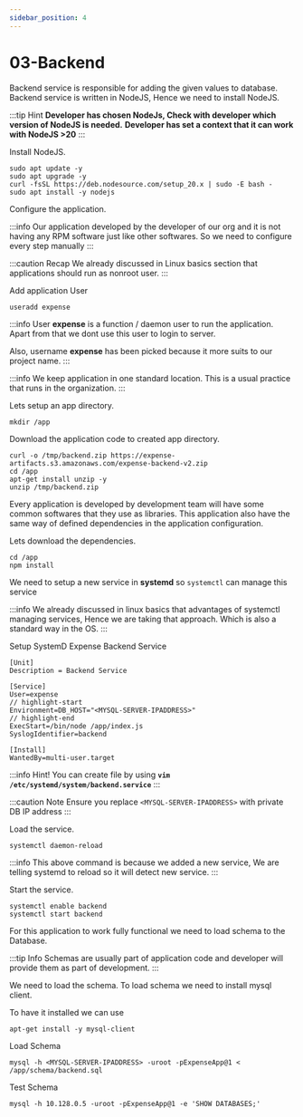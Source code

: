 ```yaml
---
sidebar_position: 4
---
```


# 03-Backend

Backend service is responsible for adding the given values to database.
Backend service is written in NodeJS, Hence we need to install NodeJS.

:::tip Hint
**Developer has chosen NodeJs, Check with developer which version of NodeJS is needed.**
**Developer has set a context that it can work with NodeJS >20**
:::

Install NodeJS.



```shell 
sudo apt update -y
sudo apt upgrade -y
curl -fsSL https://deb.nodesource.com/setup_20.x | sudo -E bash -
sudo apt install -y nodejs
```


Configure the application.

:::info
Our application developed by the developer of our org and it is not having any RPM software just like other softwares. So we need to configure every step manually
:::

:::caution Recap
We already discussed in Linux basics section that applications should run as nonroot user.
:::

Add application User

```shell 
useradd expense
```

:::info
User **expense** is a function / daemon user to run the application. Apart from that we dont use this user to login to server.

Also, username **expense** has been picked because it more suits to our project name.
:::

:::info
We keep application in one standard location. This is a usual practice that runs in the organization.
:::

Lets setup an app directory.

```shell
mkdir /app 
```

Download the application code to created app directory.

```shell
curl -o /tmp/backend.zip https://expense-artifacts.s3.amazonaws.com/expense-backend-v2.zip 
cd /app 
apt-get install unzip -y
unzip /tmp/backend.zip
```

Every application is developed by development team will have some common softwares that they use as libraries. This application also have the same way of defined dependencies in the application configuration.

Lets download the dependencies.

```shell 
cd /app 
npm install 
```

We need to setup a new service in **systemd** so `systemctl` can manage this service

:::info
We already discussed in linux basics that advantages of systemctl managing services, Hence we are taking that approach. Which is also a standard way in the OS.
:::


Setup SystemD Expense Backend Service

```unit file (systemd) title=/etc/systemd/system/backend.service
[Unit]
Description = Backend Service

[Service]
User=expense
// highlight-start
Environment=DB_HOST="<MYSQL-SERVER-IPADDRESS>"
// highlight-end
ExecStart=/bin/node /app/index.js
SyslogIdentifier=backend

[Install]
WantedBy=multi-user.target
```

:::info
Hint! You can create file by using **`vim /etc/systemd/system/backend.service`**
:::

:::caution Note
Ensure you replace `<MYSQL-SERVER-IPADDRESS>` with private DB IP address
:::

Load the service.

```shell 
systemctl daemon-reload
```

:::info
This above command is because we added a new service, We are telling systemd to reload so it will detect new service.
:::

Start the service.

```shell 
systemctl enable backend 
systemctl start backend
```

For this application to work fully functional we need to load schema to the Database.

:::tip Info
Schemas are usually part of application code and developer will provide them as part of development.
:::

We need to load the schema. To load schema we need to install mysql client.

To have it installed we can use

```shell
apt-get install -y mysql-client 
```

Load Schema

```shell 
mysql -h <MYSQL-SERVER-IPADDRESS> -uroot -pExpenseApp@1 < /app/schema/backend.sql 
```

Test Schema

```shell 
mysql -h 10.128.0.5 -uroot -pExpenseApp@1 -e 'SHOW DATABASES;'
```



